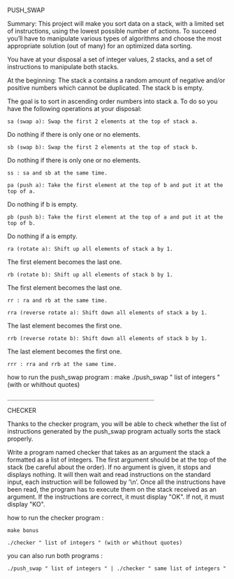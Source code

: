 PUSH_SWAP

Summary:
This project will make you sort data on a stack, with a limited set of instructions, using
the lowest possible number of actions. To succeed you’ll have to manipulate various
types of algorithms and choose the most appropriate solution (out of many) for an
optimized data sorting.

You have at your disposal a set of integer values, 2 stacks, and a set of instructions
to manipulate both stacks.

At the beginning:
	The stack a contains a random amount of negative and/or positive numbers
which cannot be duplicated.
	The stack b is empty.

The goal is to sort in ascending order numbers into stack a. To do so you have the
following operations at your disposal:

	sa (swap a): Swap the first 2 elements at the top of stack a.
Do nothing if there is only one or no elements.

	sb (swap b): Swap the first 2 elements at the top of stack b.
Do nothing if there is only one or no elements.

	ss : sa and sb at the same time.
	
	pa (push a): Take the first element at the top of b and put it at the top of a.
Do nothing if b is empty.

	pb (push b): Take the first element at the top of a and put it at the top of b.
Do nothing if a is empty.

	ra (rotate a): Shift up all elements of stack a by 1.
The first element becomes the last one.

	rb (rotate b): Shift up all elements of stack b by 1.
The first element becomes the last one.

	rr : ra and rb at the same time.
	
	rra (reverse rotate a): Shift down all elements of stack a by 1.
The last element becomes the first one.

	rrb (reverse rotate b): Shift down all elements of stack b by 1.
The last element becomes the first one.

	rrr : rra and rrb at the same time.

how to run the push_swap program :
	make
	./push_swap " list of integers " (with or whithout quotes)

	_______________________________________________

CHECKER

Thanks to the checker program, you will be able to check whether
the list of instructions generated by the push_swap program actually
sorts the stack properly.

Write a program named checker that takes as an argument the stack a formatted
as a list of integers. The first argument should be at the top of the stack (be careful
about the order). If no argument is given, it stops and displays nothing.
It will then wait and read instructions on the standard input, each instruction will
be followed by ’\n’. Once all the instructions have been read, the program has to
execute them on the stack received as an argument.
If the instructions are correct, it must display "OK". If not, it must display "KO".

how to run the checker program :

	make bonus
	
	./checker " list of integers " (with or whithout quotes)
	
you can also run both programs :

	./push_swap " list of integers " | ./checker " same list of integers "
